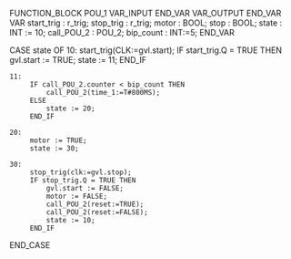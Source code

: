 FUNCTION_BLOCK POU_1
VAR_INPUT
END_VAR
VAR_OUTPUT
END_VAR
VAR
start_trig : r_trig;
stop_trig : r_trig;
motor : BOOL;
stop : BOOL;
state : INT := 10;
call_POU_2 : POU_2;
bip_count : INT:=5;
END_VAR

CASE state OF
	10:
		 start_trig(CLK:=gvl.start);
		 IF start_trig.Q = TRUE THEN
			 gvl.start := TRUE;
			 state := 11;
		 END_IF
		 
	11:
		 IF call_POU_2.counter < bip_count THEN
			 call_POU_2(time_1:=T#800MS);
		 ELSE
			 state := 20;
		 END_IF
		 
	20: 
		 motor := TRUE;
		 state := 30;
		 
	30:
		 stop_trig(clk:=gvl.stop);
		 IF stop_trig.Q = TRUE THEN
			 gvl.start := FALSE;
			 motor := FALSE;
			 call_POU_2(reset:=TRUE);
			 call_POU_2(reset:=FALSE);
			 state := 10;
		 END_IF
END_CASE
